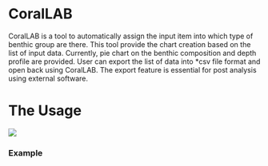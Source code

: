 # CoralLAB

CoralLAB is a tool to automatically assign the input item into which type of benthic group are there. This tool provide the chart creation based on the list of input data. Currently, pie chart on the benthic composition and depth profile are provided. User can export the list of data into *csv file format and open back using CoralLAB. The export feature is essential for post analysis using external software.

# The Usage
![](https://github.com/zaimpauzi/CoralLAB/blob/master/Documentation/Usage.PNG?raw=true)
### Example
